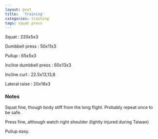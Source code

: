 ```yaml
---
layout: post
title:  'Training'
categories: training
tags: squat press
---
```


Squat : 220x5x3

Dumbbell press  : 50x11x3

Pullup  : 65x5x3

Incline dumbbell press : 60x13x3

Incline curl  :  22.5x13,13,8

Lateral raise : 20x18x3

### Notes

Squat fine, though body stiff from the long flight. Probably repeat once to be safe.

Press fine, although watch right shoulder (lightly injured during Taiwan)

Pullup easy.
